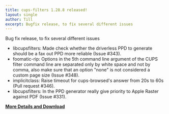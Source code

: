 ```yaml
---
title: cups-filters 1.28.8 released!
layout: single
author: Till
excerpt: Bugfix release, to fix several different issues
---
```

Bug fix release, to fix several different issues
- libcupsfilters: Made check whether the driverless PPD to generate should be a fax out PPD more reliable (Issue #343).
- foomatic-rip: Options in the 5th command line argument of the CUPS filter command line are separated only by white space and not by comma, also make sure that an option "none" is not considered a custom page size (Issue #348).
- implicitclass: Raise timeout for cups-browsed's answer from 20s to 60s (Pull request #346).
- libcupsfilters: In the PPD generator really give priority to Apple Raster against PDF (Issue #331).

[**More Details and Download**](https://github.com/OpenPrinting/cups-filters/releases/tag/1.28.8)
